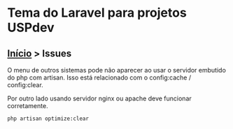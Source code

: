 # Tema do Laravel para projetos USPdev

## [Início](../README.md) > Issues

O menu de outros sistemas pode não aparecer ao usar o servidor embutido do php com artisan. Isso está relacionado com o config:cache / config:clear.

Por outro lado usando servidor nginx ou apache deve funcionar corretamente.

```
php artisan optimize:clear
```